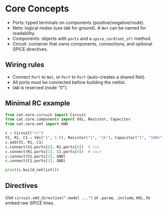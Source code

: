 # Core Concepts

- Ports: typed terminals on components (positive/negative/node).
- Nets: logical nodes (use `GND` for ground). A `Net` can be named for readability.
- Components: objects with `ports` and a `spice_card(net_of)` method.
- Circuit: container that owns components, connections, and optional SPICE directives.

## Wiring rules
- Connect `Port` to `Net`, or `Port` to `Port` (auto-creates a shared Net).
- All ports must be connected before building the netlist.
- `GND` is reserved (node "0").

## Minimal RC example
```python
from cat.core.circuit import Circuit
from cat.core.components import Vdc, Resistor, Capacitor
from cat.core.net import GND

c = Circuit("rc")
V1, R1, C1 = Vdc("1", 5.0), Resistor("1", "1k"), Capacitor("1", "100n")
c.add(V1, R1, C1)
c.connect(V1.ports[0], R1.ports[0])  # vin
c.connect(R1.ports[1], C1.ports[0])  # vout
c.connect(V1.ports[1], GND)
c.connect(C1.ports[1], GND)

print(c.build_netlist())
```

## Directives
Use `circuit.add_directive(".model ...")` or `.param`, `.include`, etc., to embed raw SPICE lines.
